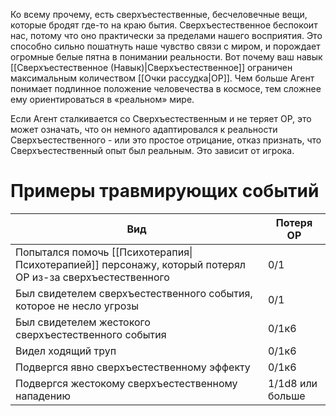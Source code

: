 Ко всему прочему, есть сверхъестественные, бесчеловечные вещи, которые бродят где-то на краю бытия. Сверхъестественное беспокоит нас, потому что оно практически за пределами нашего восприятия. Это способно сильно пошатнуть наше чувство связи с миром, и порождает огромные белые пятна в понимании реальности. Вот почему ваш навык [[Сверхъестественное (Навык)|Сверхъестественное]] ограничен максимальным количеством [[Очки рассудка|ОР]]. Чем больше Агент понимает подлинное положение человечества в космосе, тем сложнее ему ориентироваться в «реальном» мире. 

Если Агент сталкивается со Сверхъестественным и не теряет ОР, это может означать, что он немного адаптировался к реальности Сверхъестественного - или это простое отрицание, отказ признать, что Сверхъестественный опыт был реальным. Это зависит от игрока.

# Примеры травмирующих событий

| Вид                                                                                                      | Потеря ОР        |
| -------------------------------------------------------------------------------------------------------- | ---------------- |
| Попытался помочь [[Психотерапия\|Психотерапией]] персонажу, который потерял ОР из-за сверхъестественного | 0/1              |
| Был свидетелем сверхъестественного события, которое не несло угрозы                                      | 0/1              |
| Был свидетелем жестокого сверхъестественного события                                                     | 0/1к6            |
| Видел ходящий труп                                                                                       | 0/1к6            |
| Подвергся явно сверхъестественному эффекту                                                               | 0/1к6            |
| Подвергся жестокому сверхъестественному нападению                                                        | 1/1d8 или больше |
